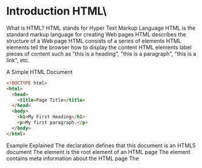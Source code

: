 # Introduction HTML\

What is HTML?
HTML stands for Hyper Text Markup Language
HTML is the standard markup language for creating Web pages
HTML describes the structure of a Web page
HTML consists of a series of elements
HTML elements tell the browser how to display the content
HTML elements label pieces of content such as "this is a heading", "this is a paragraph", "this is a link", etc.

A Simple HTML Document

```html
<!DOCTYPE html>
<html>
  <head>
    <title>Page Title</title>
  </head>
  <body>
    <h1>My First Heading</h1>
    <p>My first paragraph.</p>
  </body>
</html>
```

Example Explained
The <!DOCTYPE html> declaration defines that this document is an HTML5 document
The <html> element is the root element of an HTML page
The <head> element contains meta information about the HTML page
The <title> element specifies a title for the HTML page (which is shown in the browser's title bar or in the page's tab)
The <body> element defines the document's body, and is a container for all the visible contents, such as headings, paragraphs, images, hyperlinks, tables, lists, etc.
The <h1> element defines a large heading
The <p> element defines a paragraph

What is an HTML Element?
An HTML element is defined by a start tag, some content, and an end tag:

<tagname>Content goes here...</tagname>
The HTML element is everything from the start tag to the end tag:

```html
<h1>My First Heading</h1>
<p>My first paragraph.</p>
```

Note: Some HTML elements have no content (like the <br> element). These elements are called empty elements. Empty elements do not have an end tag!

A browser does not display the HTML tags, but uses them to determine how to display the document

HTML Elements

n HTML element is defined by a start tag, some content, and an end tag:

<tagname>Content goes here...</tagname>
The HTML element is everything from the start tag to the end tag:

```html
<h1>My First Heading</h1>
<p>My first paragraph.</p>
```

Nested HTML Elements

HTML elements can be nested (this means that elements can contain other elements).

All HTML documents consist of nested HTML elements.

The following example contains four HTML elements (<html>, <body>, <h1> and <p>):

```html
<!DOCTYPE html>
<html>
  <body>
    <h1>My First Heading</h1>
    <p>My first paragraph.</p>
  </body>
</html>
```

Example Explained
The <html> element is the root element and it defines the whole HTML document.
It has a start tag <html> and an end tag </html>.
Then, inside the <html> element there is a <body> element
The <body> element defines the document's body.

It has a start tag <body> and an end tag </body>.

Then, inside the <body> element there are two other elements: <h1> and <p>

HTML Attributes

All HTML elements can have attributes
Attributes provide additional information about elements
Attributes are always specified in the start tag
Attributes usually come in name/value pairs like: name="value" - used with single or double quotes.

```html
<a href="https://www.w3schools.com">Visit W3Schools</a>
<img src="img_girl.jpg" />
```

The <a> tag defines a hyperlink. The href attribute specifies the URL of the page the link goes to
The <img> tag is used to embed an image in an HTML page. The src attribute specifies the path to the image to be displayed - can also be an URL - src="https://www.w3schools.com/images/img_girl.jpg"

All HTML elements can have attributes:
The href attribute of <a> specifies the URL of the page the link goes to
The src attribute of <img> specifies the path to the image to be displayed
The width and height attributes of <img> provide size information for images
The alt attribute of <img> provides an alternate text for an image
The style attribute is used to add styles to an element, such as color, font, size, and more
The lang attribute of the <html> tag declares the language of the Web page
The title attribute defines some extra information about an element
